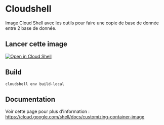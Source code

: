 # Cloudshell

Image Cloud Shell avec les outils pour faire une copie de base de donnée entre 2 base de donnée.

## Lancer cette image 

[![Open in Cloud Shell](https://gstatic.com/cloudssh/images/open-btn.svg)](https://shell.cloud.google.com/cloudshell/editor?cloudshell_git_repo=https://github.com/Zenika-ICES/cloudshell&cloudshell_image=gcr.io/admin-etudiants/cloudshell)

## Build

```
cloudshell env build-local
```

## Documentation

Voir cette page pour plus d'information : https://cloud.google.com/shell/docs/customizing-container-image
